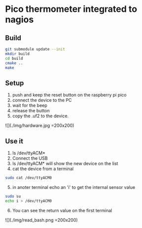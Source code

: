# Pico thermometer integrated to nagios 


## Build

```bash
git submodule update --init
mkdir build
cd build
cmake ..
make
```

## Setup

 1. push and keep the reset button on the raspberry pi pico
 2. connect the device to the PC
 3. wait for the beep
 4. release the button
 5. copy the .uf2 to the device.

 ![](./img/hardware.jpg =200x200)

## Use it

 1. ls /dev/ttyACM*
 2. Connect the USB
 3. ls /dev/ttyACM* will show the new device on the list
 4. cat the device from a terminal 
 ```bash
 sudo cat /dev/ttyACM0
 ```
 5. in anoter terminal echo an 'i' to get the internal sensor value
 ```bash
 sudo su
 echo i > /dev/ttyACM0
 ```
 6. You can see the return value on the first terminal

 ![](./img/read_bash.png =200x200)
